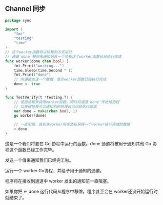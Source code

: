 ## Channel 同步

```go
package sync

import (
	"fmt"
	"testing"
	"time"
)
// 这个worker函数将以协程的方式运行
// 通道`done`被用来通知另外一个协程这个worker函数已经执行完成
func worker(done chan bool) {
	fmt.Print("working...")
	time.Sleep(time.Second * 1)
	fmt.Print("done")
	// 向通道发送一个数据，表示worker函数已经执行完成
	done <- true
}

func TestVerify(t *testing.T) {
	// 使用协程来调用worker函数，同时将通道`done`传递给协程
	// 以使得协程可以通知别的协程自己已经执行完成
	var done = make(chan bool, 1)
	go worker(done)

	// 一直阻塞，直到从worker所在协程获得一个worker执行完成的数据
	<-done
}
```

这是一个我们将要在 Go 协程中运行的函数。done 通道将被用于通知其他 Go 协程这个函数已经工作完毕。

发送一个值来通知我们已经完工啦。

运行一个 worker Go协程，并给予用于通知的通道。

程序将在接收到通道中 worker 发出的通知前一直阻塞。

如果你把 <- done 这行代码从程序中移除，程序甚至会在 worker还没开始运行时就结束了。